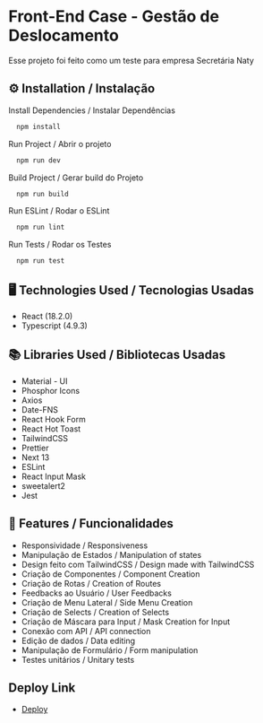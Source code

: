 # Front-End Case - Gestão de Deslocamento

Esse projeto foi feito como um teste para empresa Secretária Naty

## ⚙️ Installation / Instalação
Install Dependencies / Instalar Dependências
```bash
  npm install
```
Run Project / Abrir o projeto
```bash
  npm run dev
```
Build Project / Gerar build do Projeto
```bash
  npm run build
```

Run ESLint / Rodar o ESLint
```bash
  npm run lint
```

Run Tests / Rodar os Testes
```bash
  npm run test
```



## 🖥️ Technologies Used / Tecnologias Usadas

- React (18.2.0)
- Typescript (4.9.3)


## 📚 Libraries Used / Bibliotecas Usadas

- Material - UI
- Phosphor Icons
- Axios
- Date-FNS
- React Hook Form
- React Hot Toast
- TailwindCSS 
- Prettier
- Next 13
- ESLint
- React Input Mask
- sweetalert2
- Jest

## 🚀 Features / Funcionalidades

- Responsividade / Responsiveness
- Manipulação de Estados / Manipulation of states
- Design feito com TailwindCSS / Design made with TailwindCSS
- Criação de Componentes / Component Creation
- Criação de Rotas / Creation of Routes
- Feedbacks ao Usuário / User Feedbacks
- Criação de Menu Lateral / Side Menu Creation
- Criação de Selects / Creation of Selects
- Criação de Máscara para Input / Mask Creation for Input
- Conexão com API / API connection
- Edição de dados / Data editing
- Manipulação de Formulário / Form manipulation
- Testes unitários / Unitary tests


## Deploy Link

- [Deploy](https://github-blog-two-theta.vercel.app/)